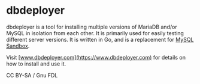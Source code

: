 
# dbdeployer

dbdeployer is a tool for installing multiple versions of MariaDB and/or MySQL in isolation from each other. It is primarily used for easily testing different server versions. It is written in Go, and is a replacement for [MySQL Sandbox](legacy-clients-and-utilities/mysql-sandbox.md).


Visit [www.dbdeployer.com](https://www.dbdeployer.com) for details on how to install and use it.


CC BY-SA / Gnu FDL

